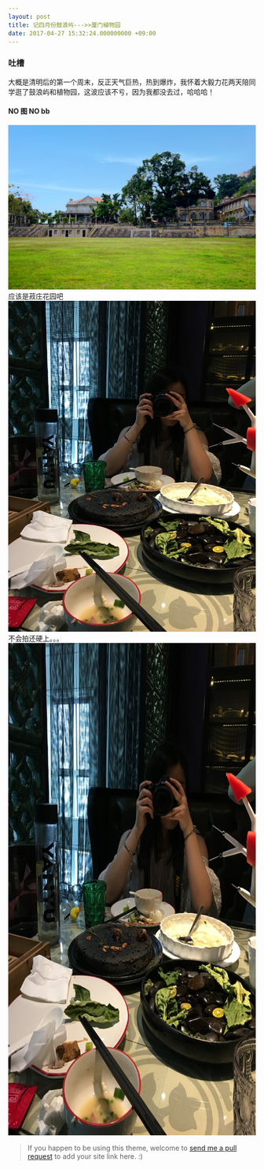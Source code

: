 ```yaml
---
layout: post
title: 记四月份鼓浪屿--->>厦门植物园
date: 2017-04-27 15:32:24.000000000 +09:00
---
```


### 吐槽 

 大概是清明后的第一个周末，反正天气巨热，热到爆炸，我怀着大毅力花两天陪同学逛了鼓浪屿和植物园，这波应该不亏，因为我都没去过，哈哈哈！

#### NO 图 NO bb

![markdown logo](/image/IMG_1146.JPG "菽庄花园")
应该是菽庄花园吧
![markdown logo](/image/IMG_1150.JPG "people")
不会拍还硬上。。。
<img src="/image/IMG_1150.JPG" width="1000" height="1000" alt="markdown logo"/>


> If you happen to be using this theme, welcome to [send me a pull request](https://github.com/onevcat/vno-jekyll/pulls) to add your site link here. :)
